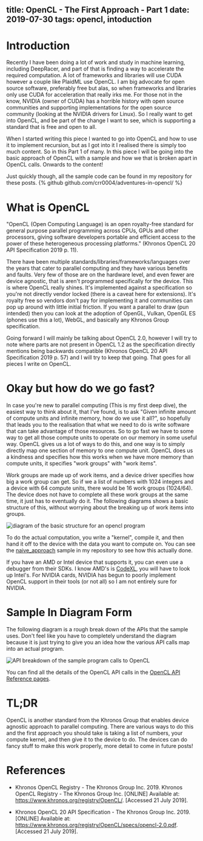 title: OpenCL - The First Approach - Part 1
date: 2019-07-30
tags: opencl, intoduction
---

# Introduction

Recently I have been doing a lot of work and study in machine learning, including DeepRacer, and part of that is finding a way to accelerate the required computation. A lot of frameworks and libraries will use CUDA however a couple like PlaidML use OpenCL. I am big advocate for open source software, preferably free but alas, so when frameworks and libraries only use CUDA for acceleration that really irks me. For those not in the know, NVIDIA (owner of CUDA) has a horrible history with open source communities and supporting implementations for the open source community (looking at the NVIDIA drivers for Linux). So I really want to get into OpenCL, and be part of the change I want to see, which is supporting a standard that is free and open to all.

When I started writing this piece I wanted to go into OpenCL and how to use it to implement recursion, but as I got into it I realised there is simply too much content. So in this Part 1 of many. In this piece I will be going into the basic approach of OpenCL with a sample and how we that is broken apart in OpenCL calls. Onwards to the content!

Just quickly though, all the sample code can be found in my repository for these posts.
{% github github.com/crr0004/adventures-in-opencl/ %}

# What is OpenCL

"OpenCL (Open Computing Language) is an open royalty-free standard for general purpose parallel programming across CPUs, GPUs and other processors, giving software developers portable and efficient access to the power of these heterogeneous processing platforms." (Khronos OpenCL 20 API Specification 2019 p. 11). 

There have been multiple standards/libraries/frameworks/languages over the years that cater to parallel computing and they have various benefits and faults. Very few of those are on the hardware level, and even fewer are device agnostic, that is aren't programmed specifically for the device. This is where OpenCL really shines. It's implemented against a specification so you're not directly vendor locked (there is a caveat here for extensions). It's royalty free so vendors don't pay for implementing it and communities can pop up around with little initial friction. If you want a parallel to draw (pun intended) then you can look at the adoption of OpenGL, Vulkan, OpenGL ES (phones use this a lot), WebGL, and basically any Khronos Group specification.

Going forward I will mainly be talking about OpenCL 2.0, however I will try to note where parts are not present in OpenCL 1.2 as the specification directly mentions being backwards compatible (Khronos OpenCL 20 API Specification 2019 p. 57) and I will try to keep that going. That goes for all pieces I write on OpenCL.

# Okay but how do we go fast?

In case you're new to parallel computing (This is my first deep dive), the easiest way to think about it, that I've found, is to ask "Given infinite amount of compute units and infinite memory, how do we use it all?", so hopefully that leads you to the realisation that what we need to do is write software that can take advantage of those resources. So to go fast we have to some way to get all those compute units to operate on our memory in some useful way. OpenCL gives us a lot of ways to do this, and one way is to simply directly map one section of memory to one compute unit. OpenCL does us a kindness and specifies how this works when we have more memory than compute units, it specifies "work groups" with "work items".

Work groups are made up of work items, and a device driver specifies how big a work group can get. So if we a list of numbers with 1024 integers and a device with 64 compute units, there would be 16 work groups (1024/64). The device does not have to complete all these work groups at the same time, it just has to eventually do it. The following diagrams shows a basic structure of this, without worrying about the breaking up of work items into groups.

![diagram of the basic structure for an opencl program](https://i.imgur.com/rgunA72.png)

To do the actual computation, you write a "kernel", compile it, and then hand it off to the device with the data you want to compute on. You can see the [naive_approach](https://github.com/crr0004/adventures-in-opencl/tree/master/naive_approach) sample in my repository to see how this actually done. 

If you have an AMD or Intel device that supports it, you can even use a debugger from their SDKs. I know AMD's is [CodeXL](https://github.com/GPUOpen-Tools/CodeXL), you will have to look up Intel's. For NVIDIA cards, NVIDIA has begun to poorly implement OpenCL support in their tools (or not all) so I am not entirely sure for NVIDIA.

# Sample In Diagram Form

The following diagram is a rough break down of the APIs that the sample uses. Don't feel like you have to completely understand the diagram because it is just trying to give you an idea how the various API calls map into an actual program.

![API breakdown of the sample program calls to OpenCL](https://i.imgur.com/bX8nNhQ.png)

You can find all the details of the OpenCL API calls in the [OpenCL API Reference pages](https://www.khronos.org/registry/OpenCL//sdk/2.0/docs/man/xhtml/).

# TL;DR

OpenCL is another standard from the Khronos Group that enables device agnostic approach to parallel computing. There are various ways to do this and the first approach you should take is taking a list of numbers, your compute kernel, and then give it to the device to do. The devices can do fancy stuff to make this work properly, more detail to come in future posts!


# References

- Khronos OpenCL Registry - The Khronos Group Inc. 2019. Khronos OpenCL Registry - The Khronos Group Inc. [ONLINE] Available at: https://www.khronos.org/registry/OpenCL/. [Accessed 21 July 2019].

- Khronos OpenCL 20 API Specification - The Khronos Group Inc. 2019. [ONLINE] Available at: https://www.khronos.org/registry/OpenCL/specs/opencl-2.0.pdf. [Accessed 21 July 2019].
